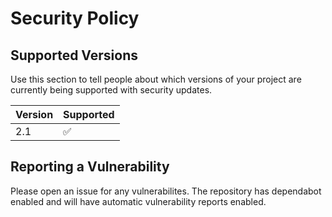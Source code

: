 # Security Policy

## Supported Versions

Use this section to tell people about which versions of your project are
currently being supported with security updates.

| Version | Supported          |
| ------- | ------------------ |
| 2.1     | :white_check_mark: |

## Reporting a Vulnerability

Please open an issue for any vulnerabilites. The repository has dependabot enabled and will have automatic vulnerability reports enabled.

